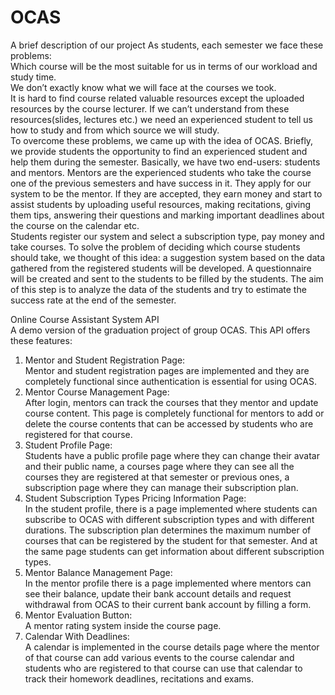 # OCAS
A brief description of our project 
As students, each semester we face these problems:  
Which course will be the most suitable for us in terms of our workload and study time.  
We don’t exactly know what we will face at the courses we took.  
It is hard to find course related valuable resources except the uploaded resources by the course lecturer. If we can’t understand from these resources(slides, lectures etc.) we need an experienced student to tell us how to study and from which source we will study.  
To overcome these problems, we came up with the idea of OCAS. Briefly, we provide students the opportunity to find an experienced student and help them during the semester. Basically, we have two end-users: students and mentors. Mentors are the experienced students who take the course one of the previous semesters and have success in it. They apply for our system to be the mentor. If they are accepted, they earn money and start to assist students by uploading useful resources, making recitations, giving them tips, answering their questions and marking important deadlines about the course on the calendar etc.  
Students register our system and select a subscription type, pay money and take courses. To solve the problem of deciding which course students should take, we thought of this idea:  a suggestion system based on the data gathered from the registered students will be developed. A questionnaire will be created and sent to the students to be filled by the students. The aim of this step is to analyze the data of the students and try to estimate the success rate at the end of the semester.  

Online Course Assistant System API  
A demo version of the graduation project of group OCAS. This API offers these features:  
1. Mentor and Student Registration Page:  
Mentor and student registration pages are implemented and they are completely functional since authentication is essential for using OCAS.   
2. Mentor Course Management Page:  
After login, mentors can track the courses that they mentor and update course content. This page is completely functional for mentors to add or delete the course contents that can be accessed by students who are registered for that course.  
3. Student Profile Page:  
	Students have a public profile page where they can change their avatar and their public name, a courses page where they can see all the courses they are registered at that semester or previous ones, a subscription page where they can manage their subscription plan.  
4. Student Subscription Types Pricing Information Page:  
	In the student profile, there is a page implemented where students can subscribe to OCAS with different subscription types and with different durations. The subscription plan determines the maximum number of courses that can be registered by the student for that semester. And at the same page students can get information about different subscription types.  
5. Mentor Balance Management Page:  
	In the mentor profile there is a page implemented where mentors can see their balance, update their bank account details and request withdrawal from OCAS to their current bank account by filling a form.  
6. Mentor Evaluation Button:  
	A mentor rating system inside the course page.  
7. Calendar With Deadlines:  
	A calendar is implemented in the course details page where the mentor of that course can add various events to the course calendar and students who are registered to that course can use that calendar to track their homework deadlines, recitations and exams.  
